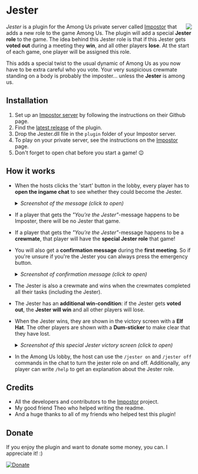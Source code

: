 # Jester

<img align="right" src="https://github.com/Maartii/Jester/blob/main/Screenshots/MiniJesterBG.png">

*Jester* is a plugin for the Among Us private server called [Impostor](https://github.com/Impostor/Impostor) that adds a new role to the game Among Us. The plugin will add a special **Jester role** to the game. The idea behind this Jester role is that if this Jester gets **voted out** during a meeting they **win**, and all other players **lose**. At the start of each game, one player will be assigned this role. 

This adds a special twist to the usual dynamic of Among Us as you now have to be extra careful who you vote. Your very suspicious crewmate standing on a body is probably the imposter... unless the **Jester** is among us. 

## Installation

1. Set up an [Impostor server](https://github.com/Impostor/Impostor) by following the instructions on their Github page.
2. Find the [latest release](https://github.com/Maartii/Jester/releases) of the plugin. 
3. Drop the Jester.dll file in the `plugin` folder of your Impostor server.
4. To play on your private server, see the instructions on the [Impostor](https://github.com/Impostor/Impostor) page.
5. Don't forget to open chat before you start a game! :wink:

## How it works

- When the hosts clicks the 'start' button in the lobby, every player has to **open the ingame chat** to see whether they could become the Jester. 

  <details> 
  <summary><i>Screenshot of the message (click to open)</i></summary>
   <img src="https://github.com/Maartii/Jester/blob/main/Screenshots/JesterAnnouncement.png" width="500"> 
</details>

- If a player that gets the *"You're the Jester"*-message happens to be Imposter, there will be no Jester that game.
- If a player that gets the *"You're the Jester"*-message happens to be a **crewmate**, that player will have the **special Jester role** that game!
- You will also get a **confirmation message** during the **first meeting**. So if you're unsure if you're the Jester you can always press the emergency button.

  <details> 
  <summary><i>Screenshot of confirmation message (click to open)</i></summary>
   <img src="https://github.com/Maartii/Jester/blob/main/Screenshots/JesterConfirmation.png" width="500"> 
</details>

- The Jester is also a crewmate and wins when the crewmates completed all their tasks (including the Jester).
- The Jester has an **additional win-condition**: if the Jester gets **voted out**, the **Jester will win** and all other players will lose.
- When the Jester wins, they are shown in the victory screen with a **Elf Hat**. The other players are shown with a **Dum-sticker** to make clear that they have lost.

  <details> 
  <summary><i>Screenshot of this special Jester victory screen (click to open)</i></summary>
   <img src="https://github.com/Maartii/Jester/blob/main/Screenshots/JesterWin.png" width="500"> 
</details>

- In the Among Us lobby, the host can use the `/jester on` and `/jester off` commands in the chat to turn the jester role on and off. Additionally, any player can write `/help` to get an explanation about the Jester role.

## Credits

- All the developers and contributors to the [Impostor](https://github.com/Impostor/Impostor) project.
- My good friend Theo who helped writing the readme.
- And a huge thanks to all of my friends who helped test this plugin! 

## Donate

If you enjoy the plugin and want to donate some money, you can. I appreciate it! :)

[![Donate](https://img.shields.io/badge/Donate-PayPal-green.svg)](https://www.paypal.com/cgi-bin/webscr?cmd=_donations&business=ZPDMYAHEHSZAY&currency_code=EUR)
